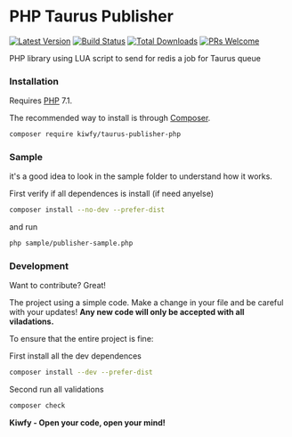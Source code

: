 # PHP Taurus Publisher

[![Latest Version](https://img.shields.io/github/v/release/kiwfy/taurus-publisher-php.svg?style=flat-square)](https://github.com/kiwfy/taurus-publisher-php/releases)
[![Build Status](https://img.shields.io/github/workflow/status/kiwfy/taurus-publisher-php/CI?label=ci%20build&style=flat-square)](https://github.com/kiwfy/taurus-publisher-php/actions?query=workflow%3ACI)
[![Total Downloads](https://img.shields.io/packagist/dt/kiwfy/taurus-publisher-php.svg?style=flat-square)](https://packagist.org/packages/kiwfy/taurus-publisher-php)
[![PRs Welcome](https://img.shields.io/badge/PRs-welcome-brightgreen.svg?style=flat-square)](http://makeapullrequest.com)

PHP library using LUA script to send for redis a job for Taurus queue

### Installation

Requires [PHP](https://php.net) 7.1.

The recommended way to install is through [Composer](https://getcomposer.org/).

```sh
composer require kiwfy/taurus-publisher-php
```

### Sample

it's a good idea to look in the sample folder to understand how it works.

First verify if all dependences is install (if need anyelse)
```sh
composer install --no-dev --prefer-dist
```

and run
```sh
php sample/publisher-sample.php
```

### Development

Want to contribute? Great!

The project using a simple code.
Make a change in your file and be careful with your updates!
**Any new code will only be accepted with all viladations.**

To ensure that the entire project is fine:

First install all the dev dependences
```sh
composer install --dev --prefer-dist
```

Second run all validations
```sh
composer check
```

**Kiwfy - Open your code, open your mind!**
